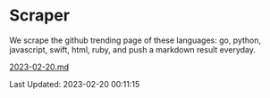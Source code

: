 # Scraper

We scrape the github trending page of these languages: go, python, javascript, swift, html, ruby, and push a markdown result everyday.

[2023-02-20.md](https://github.com/henson/Scraper/blob/master/2023-02-20.md)

Last Updated: 2023-02-20 00:11:15